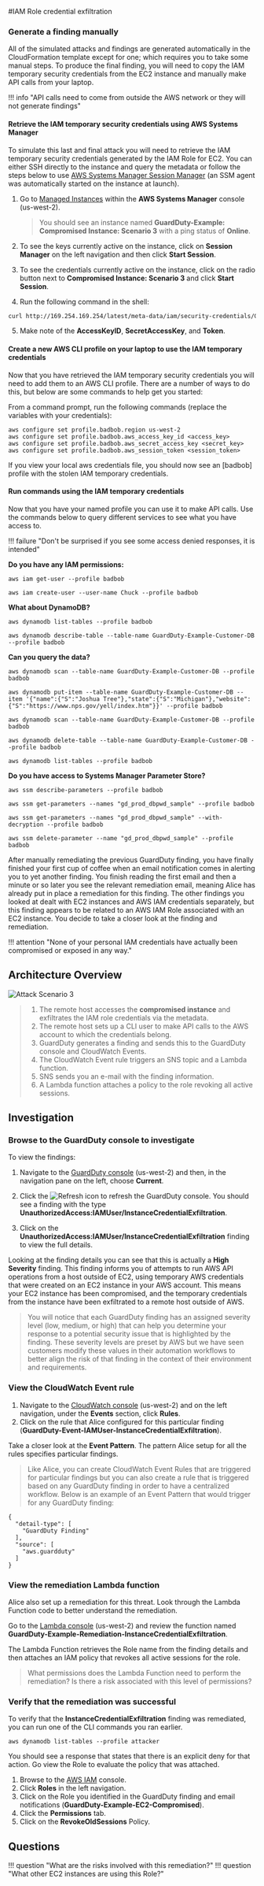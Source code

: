 #IAM Role credential exfiltration

### Generate a finding manually

All of the simulated attacks and findings are generated automatically in the CloudFormation template except for one; which requires you to take some manual steps.  To produce the final finding, you will need to copy the IAM temporary security credentials from the EC2 instance and manually make API calls from your laptop.

!!! info "API calls need to come from outside the AWS network or they will not generate findings"

#### Retrieve the IAM temporary security credentials using AWS Systems Manager

To simulate this last and final attack you will need to retrieve the IAM temporary security credentials generated by the IAM Role for EC2. You can either SSH directly to the instance and query the metadata or follow the steps below to use <a href="https://docs.aws.amazon.com/systems-manager/latest/userguide/session-manager.html" target="_blank">AWS Systems Manager Session Manager</a> (an SSM agent was automatically started on the instance at launch).

1.  Go to <a href="https://us-west-2.console.aws.amazon.com/systems-manager/managed-instances?region=us-west-2" target="_blank">Managed Instances</a> within the **AWS Systems Manager** console (us-west-2).

    > You should see an instance named **GuardDuty-Example: Compromised Instance: Scenario 3** with a ping status of **Online**.

2.  To see the keys currently active on the instance, click on **Session Manager** on the left navigation and then click **Start Session**.
3.  To see the credentials currently active on the instance, click on the radio button next to **Compromised Instance: Scenario 3** and click **Start Session**.
4.  Run the following command in the shell:

```bash
curl http://169.254.169.254/latest/meta-data/iam/security-credentials/GuardDuty-Example-EC2-Compromised
```

5. Make note of the **AccessKeyID**, **SecretAccessKey**, and **Token**.

#### Create a new AWS CLI profile on your laptop to use the IAM temporary credentials

Now that you have retrieved the IAM temporary security credentials you will need to add them to an AWS CLI profile. There are a number of ways to do this, but below are some commands to help get you started:

From a command prompt, run the following commands (replace the variables with your credentials):
```
aws configure set profile.badbob.region us-west-2
aws configure set profile.badbob.aws_access_key_id <access_key>
aws configure set profile.badbob.aws_secret_access_key <secret_key>
aws configure set profile.badbob.aws_session_token <session_token>
```

If you view your local aws credentials file, you should now see an [badbob] profile with the stolen IAM temporary credentials.

#### Run commands using the IAM temporary credentials

Now that you have your named profile you can use it to make API calls. Use the commands below to query different services to see what you have access to.

!!! failure "Don't be surprised if you see some access denied responses, it is intended"

**Do you have any IAM permissions:**
```
aws iam get-user --profile badbob

aws iam create-user --user-name Chuck --profile badbob
```

**What about DynamoDB?**
```
aws dynamodb list-tables --profile badbob

aws dynamodb describe-table --table-name GuardDuty-Example-Customer-DB --profile badbob
```

**Can you query the data?**
```
aws dynamodb scan --table-name GuardDuty-Example-Customer-DB --profile badbob

aws dynamodb put-item --table-name GuardDuty-Example-Customer-DB --item '{"name":{"S":"Joshua Tree"},"state":{"S":"Michigan"},"website":{"S":"https://www.nps.gov/yell/index.htm"}}' --profile badbob

aws dynamodb scan --table-name GuardDuty-Example-Customer-DB --profile badbob

aws dynamodb delete-table --table-name GuardDuty-Example-Customer-DB --profile badbob

aws dynamodb list-tables --profile badbob
```

**Do you have access to Systems Manager Parameter Store?**
```
aws ssm describe-parameters --profile badbob

aws ssm get-parameters --names "gd_prod_dbpwd_sample" --profile badbob

aws ssm get-parameters --names "gd_prod_dbpwd_sample" --with-decryption --profile badbob

aws ssm delete-parameter --name "gd_prod_dbpwd_sample" --profile badbob
```


After manually remediating the previous GuardDuty finding, you have finally finished your first cup of coffee when an email notification comes in alerting you to yet another finding.  You finish reading the first email and then a minute or so later you see the relevant remediation email, meaning Alice has already put in place a remediation for this finding.  The other findings you looked at dealt with EC2 instances and AWS IAM credentials separately, but this finding appears to be related to an AWS IAM Role associated with an EC2 instance.  You decide to take a closer look at the finding and remediation.

!!! attention  "None of your personal IAM credentials have actually been compromised or exposed in any way."

## Architecture Overview

![Attack Scenario 3](images/attack3.png "Attack Scenario 3")

> 1. The remote host accesses the **compromised instance** and exfiltrates the IAM role credentials via the metadata.
> 2. The remote host sets up a CLI user to make API calls to the AWS account to which the credentials belong.
> 3. GuardDuty generates a finding and sends this to the GuardDuty console and CloudWatch Events.
> 4. The CloudWatch Event rule triggers an SNS topic and a Lambda function.
> 5. SNS sends you an e-mail with the finding information.
> 6. A Lambda function attaches a policy to the role revoking all active sessions.

## Investigation

### Browse to the GuardDuty console to investigate

To view the findings:

1.  Navigate to the <a href="https://us-west-2.console.aws.amazon.com/guardduty/home?" target="_blank">GuardDuty console</a> (us-west-2) and then, in the navigation pane on the left, choose **Current**.
2.  Click the  ![Refresh](images/refreshicon.png "Refresh") icon to refresh the GuardDuty console. You should see a finding with the type **UnauthorizedAccess:IAMUser/InstanceCredentialExfiltration**.

3.  Click on the **UnauthorizedAccess:IAMUser/InstanceCredentialExfiltration** finding to view the full details.

Looking at the finding details you can see that this is actually a **High Severity** finding.  This finding informs you of attempts to run AWS API operations from a host outside of EC2, using temporary AWS credentials that were created on an EC2 instance in your AWS account.  This means your EC2 instance has been compromised, and the temporary credentials from the instance have been exfiltrated to a remote host outside of AWS.

> You will notice that each GuardDuty finding has an assigned severity level (low, medium, or high) that can help you determine your response to a potential security issue that is highlighted by the finding.  These severity levels are preset by AWS but we have seen customers modify these values in their automation workflows to better align the risk of that finding in the context of their environment and requirements.

### View the CloudWatch Event rule

1.	Navigate to the <a href="https://us-west-2.console.aws.amazon.com/cloudwatch/home?" target="_blank">CloudWatch console</a> (us-west-2) and on the left navigation, under the **Events** section, click **Rules**.
2.	Click on the rule that Alice configured for this particular finding (**GuardDuty-Event-IAMUser-InstanceCredentialExfiltration**).

Take a closer look at the **Event Pattern**.  The pattern Alice setup for all the rules specifies particular findings.  

> Like Alice, you can create CloudWatch Event Rules that are triggered for particular findings but you can also create a rule that is triggered based on any GuardDuty finding in order to have a centralized workflow.  Below is an example of an Event Pattern that would trigger for any GuardDuty finding:

```
{
  "detail-type": [
    "GuardDuty Finding"
  ],
  "source": [
    "aws.guardduty"
  ]
}
```

### View the remediation Lambda function

Alice also set up a remediation for this threat. Look through the Lambda Function code to better understand the remediation.

Go to the <a href="https://us-west-2.console.aws.amazon.com/lambda/home?" target="_blank">Lambda console</a> (us-west-2) and review the function named **GuardDuty-Example-Remediation-InstanceCredentialExfiltration**.

The Lambda Function retrieves the Role name from the finding details and then attaches an IAM policy that revokes all active sessions for the role.

> What permissions does the Lambda Function need to perform the remediation?  Is there a risk associated with this level of permissions?

### Verify that the remediation was successful

To verify that the **InstanceCredentialExfiltration** finding was remediated, you can run one of the CLI commands you ran earlier.

```
aws dynamodb list-tables --profile attacker
```

You should see a response that states that there is an explicit deny for that action. Go view the Role to evaluate the policy that was attached.

1.  Browse to the <a href="https://console.aws.amazon.com/iam/home?region=us-west-2" target="_blank">AWS IAM</a> console.
2.  Click **Roles** in the left navigation.
3.  Click on the Role you identified in the GuardDuty finding and email notifications (**GuardDuty-Example-EC2-Compromised**).
4.  Click the **Permissions** tab.
5.  Click on the **RevokeOldSessions** Policy.

## Questions

!!! question "What are the risks involved with this remediation?"
!!! question "What other EC2 instances are using this Role?"
